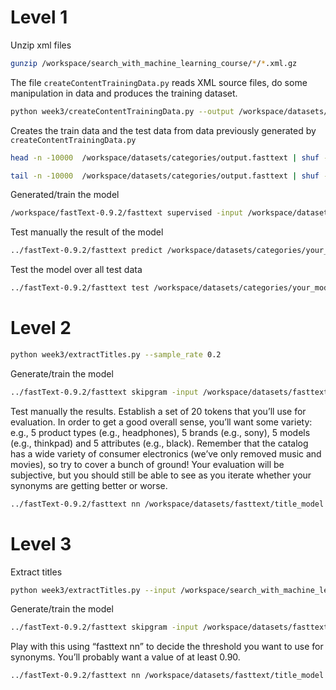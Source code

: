 # Level 1

Unzip xml files
```sh 
gunzip /workspace/search_with_machine_learning_course/*/*.xml.gz
```


The file `createContentTrainingData.py` reads XML source files, do some manipulation in data and produces the training dataset.

```sh 
python week3/createContentTrainingData.py --output /workspace/datasets/categories/output.fasttext
```

Creates the train data and the test data from data previously generated by `createContentTrainingData.py`
```sh 
head -n -10000  /workspace/datasets/categories/output.fasttext | shuf -n 10000  > /workspace/datasets/categories/data.train

tail -n -10000  /workspace/datasets/categories/output.fasttext | shuf -n 10000  > /workspace/datasets/categories/data.test
```

Generated/train the model 
```sh 
/workspace/fastText-0.9.2/fasttext supervised -input /workspace/datasets/categories/data.train -output /workspace/datasets/categories/your_model -lr 1.0 -epoch 25 -wordNgrams 2
```

Test manually the result of the model
```sh 
../fastText-0.9.2/fasttext predict /workspace/datasets/categories/your_model.bin -
```

Test the model over all test data
```sh 
../fastText-0.9.2/fasttext test /workspace/datasets/categories/your_model.bin /workspace/datasets/categories/data.test
```

# Level 2

```sh 
python week3/extractTitles.py --sample_rate 0.2
```

Generate/train the model
```sh 
../fastText-0.9.2/fasttext skipgram -input /workspace/datasets/fasttext/titles.txt -output /workspace/datasets/fasttext/title_model -minCount 50
```

Test manually the results. Establish a set of 20 tokens that you’ll use for evaluation. 
In order to get a good overall sense, you’ll want some variety: 
e.g., 5 product types (e.g., headphones), 5 brands (e.g., sony), 5 models (e.g., thinkpad) and 5 attributes (e.g., black). 
Remember that the catalog has a wide variety of consumer electronics (we’ve only removed music and movies), 
so try to cover a bunch of ground! Your evaluation will be subjective, but you should still be able to see as you iterate
whether your synonyms are getting better or worse.
```sh 
../fastText-0.9.2/fasttext nn /workspace/datasets/fasttext/title_model.bin
```

# Level 3

Extract titles
```sh
python week3/extractTitles.py --input /workspace/search_with_machine_learning_course/week3/phone_products --sample_rate 1.0
```

Generate/train the model
```sh 
../fastText-0.9.2/fasttext skipgram -input /workspace/datasets/fasttext/titles.txt -output /workspace/datasets/fasttext/title_model -minCount 10 -epoch 25
```

Play with this using “fasttext nn” to decide the threshold you want to use for synonyms. You’ll probably want a value of at least 0.90.
```sh 
../fastText-0.9.2/fasttext nn /workspace/datasets/fasttext/title_model.bin
```